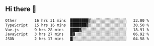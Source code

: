 ## Hi there 👋

<!--START_SECTION:waka-->

```txt
Other        16 hrs 31 mins  ████████▒░░░░░░░░░░░░░░░░   33.00 %
TypeScript   15 hrs 16 mins  ███████▓░░░░░░░░░░░░░░░░░   30.50 %
Vue.js       9 hrs 28 mins   ████▓░░░░░░░░░░░░░░░░░░░░   18.91 %
JavaScript   3 hrs 27 mins   █▓░░░░░░░░░░░░░░░░░░░░░░░   06.92 %
JSON         2 hrs 17 mins   █░░░░░░░░░░░░░░░░░░░░░░░░   04.58 %
```

<!--END_SECTION:waka-->

